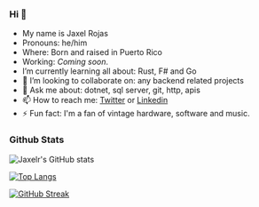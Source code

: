 ### Hi 👋

- My name is Jaxel Rojas 
- Pronouns: he/him
- Where: Born and raised in Puerto Rico
- Working: _Coming soon_.
- I’m currently learning all about: Rust, F# and Go
- 🌱 I’m looking to collaborate on: any backend related projects
- 💬 Ask me about: dotnet, sql server, git, http, apis
- 📫 How to reach me: [Twitter](https://twitter.com/jaxelr) or [Linkedin](https://www.linkedin.com/in/jaxelr/)
- ⚡ Fun fact: I'm a fan of vintage hardware, software and music.

### Github Stats

![Jaxelr's GitHub stats](https://github-readme-stats.vercel.app/api?username=jaxelr&show_icons=true&count_private=true&theme=tokyonight)

[![Top Langs](https://github-readme-stats.vercel.app/api/top-langs/?username=jaxelr&theme=tokyonight)](https://github.com/anuraghazra/github-readme-stats)

[![GitHub Streak](https://github-readme-streak-stats.herokuapp.com/?user=jaxelr&theme=tokyonight)](https://git.io/streak-stats)
